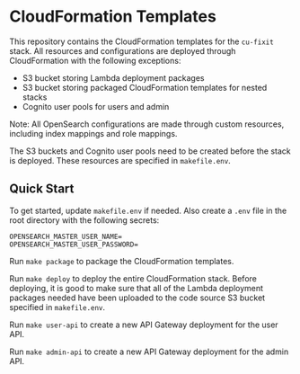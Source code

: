 # CloudFormation Templates

This repository contains the CloudFormation templates for the `cu-fixit` stack. All resources and configurations are deployed through CloudFormation with the following exceptions:

- S3 bucket storing Lambda deployment packages
- S3 bucket storing packaged CloudFormation templates for nested stacks
- Cognito user pools for users and admin

Note: All OpenSearch configurations are made through custom resources, including index mappings and role mappings.

The S3 buckets and Cognito user pools need to be created before the stack is deployed. These resources are specified in `makefile.env`.

## Quick Start

To get started, update `makefile.env` if needed. Also create a `.env` file in the root directory with the following secrets:

```
OPENSEARCH_MASTER_USER_NAME=
OPENSEARCH_MASTER_USER_PASSWORD=
```

Run `make package` to package the CloudFormation templates.

Run `make deploy` to deploy the entire CloudFormation stack. Before deploying, it is good to make sure that all of the Lambda deployment packages needed have been uploaded to the code source S3 bucket specified in `makefile.env`.

Run `make user-api` to create a new API Gateway deployment for the user API.

Run `make admin-api` to create a new API Gateway deployment for the admin API.
